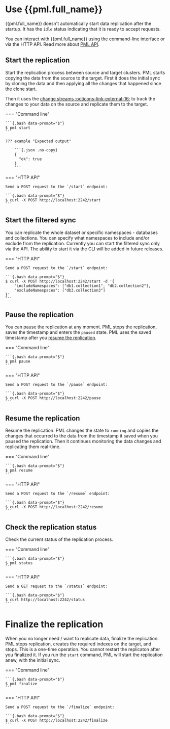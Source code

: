 # Use {{pml.full_name}}

{{pml.full_name}} doesn't automatically start data replication after the startup. It has the `idle` status indicating that it is ready to accept requests.

You can interact with {{pml.full_name}} using the command-line interface or via the HTTP API. Read more about [PML API](../api.md).

## Start the replication

Start the replication process between source and target clusters. PML starts copying the data from the source to the target. First it does the initial sync by cloning the data and then applying all the changes that happened since the clone start. 

Then it uses the [change streams :octicons-link-external-16:](https://www.mongodb.com/docs/manual/changeStreams/) to track the changes to your data on the source and replicate them to the target.

=== "Command line"

    ```{.bash data-prompt="$"}
    $ pml start
    ```

    ??? example "Expected output"

        ```{.json .no-copy}
        {
          "ok": true
        }
        ```

=== "HTTP API"
    
    Send a POST request to the `/start` endpoint:

    ```{.bash data-prompt="$"}
    $ curl -X POST http://localhost:2242/start 
    ```

## Start the filtered sync

You can replicate the whole dataset or specific namespaces - databases and collections. You can specify what namespaces to include and/or exclude from the replication. Currently you can start the filtered sync only via the API. The ability to start it via the CLI will be added in future releases.

=== "HTTP API"
    
    Send a POST request to the `/start` endpoint:

    ```{.bash data-prompt="$"}
    $ curl -X POST http://localhost:2242/start -d '{
        "includeNamespaces": ["db1.collection1", "db2.collection2"],
        "excludeNamespaces": ["db3.collection3"]
    }'
    ```

## Pause the replication

You can pause the replication at any moment. PML stops the replication, saves the timestamp and enters the `paused` state. PML uses the saved timestamp after you [resume the replication](#resume-the-replication).

=== "Command line"

    ```{.bash data-prompt="$"}
    $ pml pause
    ```

=== "HTTP API"

    Send a POST request to the `/pause` endpoint:

    ```{.bash data-prompt="$"}
    $ curl -X POST http://localhost:2242/pause
    ```

## Resume the replication

Resume the replication. PML changes the state to `running` and copies the changes that occurred to the data from the timestamp it saved when you paused the replication. Then it continues monitoring the data changes and replicating them real-time. 

=== "Command line"

    ```{.bash data-prompt="$"}
    $ pml resume
    ```

=== "HTTP API"

    Send a POST request to the `/resume` endpoint:

    ```{.bash data-prompt="$"}
    $ curl -X POST http://localhost:2242/resume
    ```

## Check the replication status

Check the current status of the replication process.

=== "Command line"

    ```{.bash data-prompt="$"}
    $ pml status
    ```

=== "HTTP API"

    Send a GET request to the `/status` endpoint:

    ```{.bash data-prompt="$"}
    $ curl http://localhost:2242/status
    ```

# Finalize the replication

When you no longer need / want to replicate data, finalize the replication. PML stops replication, creates the required indexes on the target, and stops. This is a one-time operation. You cannot restart the replicaton after you finalized it. If you run the `start` command, PML will start the replication anew, with the initial sync. 

=== "Command line"

    ```{.bash data-prompt="$"}
    $ pml finalize
    ```

=== "HTTP API"
    
    Send a POST request to the `/finalize` endpoint:

    ```{.bash data-prompt="$"}
    $ curl -X POST http://localhost:2242/finalize
    ```